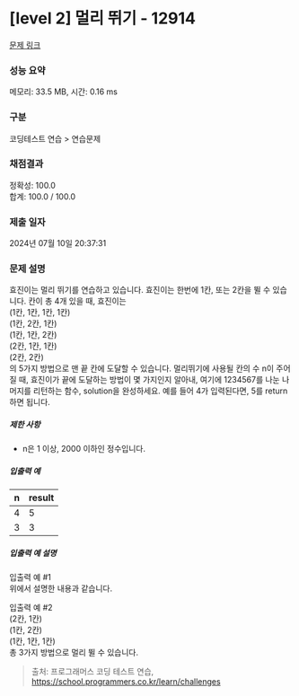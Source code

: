 # [level 2] 멀리 뛰기 - 12914 

[문제 링크](https://school.programmers.co.kr/learn/courses/30/lessons/12914) 

### 성능 요약

메모리: 33.5 MB, 시간: 0.16 ms

### 구분

코딩테스트 연습 > 연습문제

### 채점결과

정확성: 100.0<br/>합계: 100.0 / 100.0

### 제출 일자

2024년 07월 10일 20:37:31

### 문제 설명

<p>효진이는 멀리 뛰기를 연습하고 있습니다. 효진이는 한번에 1칸, 또는 2칸을 뛸 수 있습니다. 칸이 총 4개 있을 때, 효진이는<br>
(1칸, 1칸, 1칸, 1칸)<br>
(1칸, 2칸, 1칸)<br>
(1칸, 1칸, 2칸)<br>
(2칸, 1칸, 1칸)<br>
(2칸, 2칸)<br>
의 5가지 방법으로 맨 끝 칸에 도달할 수 있습니다. 멀리뛰기에 사용될 칸의 수 n이 주어질 때, 효진이가 끝에 도달하는 방법이 몇 가지인지 알아내, 여기에 1234567를 나눈 나머지를 리턴하는 함수, solution을 완성하세요. 예를 들어 4가 입력된다면, 5를 return하면 됩니다.</p>

<h5>제한 사항</h5>

<ul>
<li>n은 1 이상, 2000 이하인 정수입니다.</li>
</ul>

<h5>입출력 예</h5>
<table class="table">
        <thead><tr>
<th>n</th>
<th>result</th>
</tr>
</thead>
        <tbody><tr>
<td>4</td>
<td>5</td>
</tr>
<tr>
<td>3</td>
<td>3</td>
</tr>
</tbody>
      </table>
<h5>입출력 예 설명</h5>

<p>입출력 예 #1<br>
위에서 설명한 내용과 같습니다.</p>

<p>입출력 예 #2<br>
(2칸, 1칸)<br>
(1칸, 2칸)<br>
(1칸, 1칸, 1칸)<br>
총 3가지 방법으로 멀리 뛸 수 있습니다.</p>


> 출처: 프로그래머스 코딩 테스트 연습, https://school.programmers.co.kr/learn/challenges